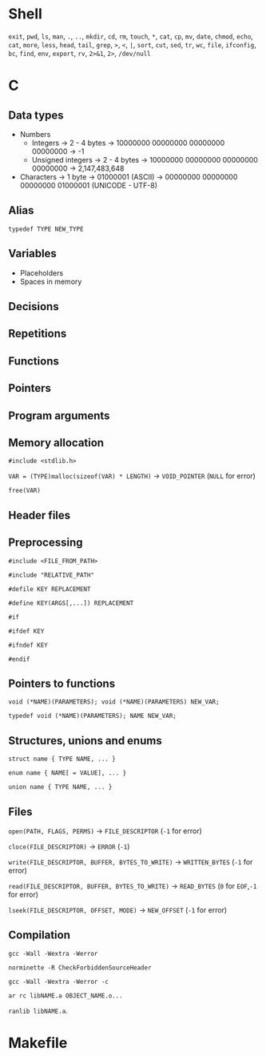 # Shell

`exit`, `pwd`, `ls`, `man`, `.`, `..`, `mkdir`, `cd`, `rm`, `touch`, `*`,
`cat`, `cp`, `mv`, `date`, `chmod`, `echo`, `cat`, `more`, `less`, `head`,
`tail`, `grep`, `>`, `<`, `|`, `sort`, `cut`, `sed`, `tr`, `wc`, `file`,
`ifconfig`, `bc`, `find`, `env`, `export`, `rv`, `2>&1`, `2>`, `/dev/null`

# C

## Data types

* Numbers
  * Integers -> 2 - 4 bytes -> 10000000 00000000 00000000 00000000 -> -1
  * Unsigned integers -> 2 - 4 bytes -> 10000000 00000000 00000000 00000000 -> 2,147,483,648
* Characters -> 1 byte -> 01000001 (ASCII) -> 00000000 00000000 00000000 01000001 (UNICODE - UTF-8)

## Alias

`typedef TYPE NEW_TYPE`

## Variables

* Placeholders
* Spaces in memory

## Decisions
## Repetitions
## Functions
## Pointers
## Program arguments

## Memory allocation

`#include <stdlib.h>`

`VAR = (TYPE)malloc(sizeof(VAR) * LENGTH)` -> `VOID_POINTER` (`NULL` for error)

`free(VAR)`

## Header files

## Preprocessing

`#include <FILE_FROM_PATH>`

`#include "RELATIVE_PATH"`

`#defile KEY REPLACEMENT`

`#define KEY(ARGS[,...]) REPLACEMENT`

`#if`

`#ifdef KEY`

`#ifndef KEY`

`#endif`

## Pointers to functions

`void (*NAME)(PARAMETERS); void (*NAME)(PARAMETERS) NEW_VAR;`

`typedef void (*NAME)(PARAMETERS); NAME NEW_VAR;`

## Structures, unions and enums

`struct name { TYPE NAME, ... }`

`enum name { NAME[ = VALUE], ... }`

`union name { TYPE NAME, ... }`

## Files

`open(PATH, FLAGS, PERMS)` -> `FILE_DESCRIPTOR` (`-1` for error)

`cloce(FILE_DESCRIPTOR)` -> `ERROR` (`-1`)

`write(FILE_DESCRIPTOR, BUFFER, BYTES_TO_WRITE)` -> `WRITTEN_BYTES` (`-1` for error)

`read(FILE_DESCRIPTOR, BUFFER, BYTES_TO_WRITE)` -> `READ_BYTES` (`0` for `EOF`,`-1` for error)

`lseek(FILE_DESCRIPTOR, OFFSET, MODE)` -> `NEW_OFFSET` (`-1` for error)

## Compilation

`gcc -Wall -Wextra -Werror`

`norminette -R CheckForbiddenSourceHeader`

`gcc -Wall -Wextra -Werror -c`

`ar rc libNAME.a OBJECT_NAME.o...`

`ranlib libNAME.a`.

# Makefile

